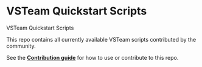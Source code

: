 # VSTeam Quickstart Scripts

VSTeam Quickstart Scripts

This repo contains all currently available VSTeam scripts contributed by the community.

See the [**Contribution guide**](/CONTRIBUTING.md#contribution-guide) for how to use or contribute to this repo.
